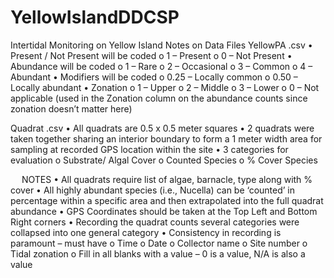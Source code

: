 # YellowIslandDDCSP
Intertidal Monitoring on Yellow Island 
Notes on Data Files
YellowPA .csv
•	Present / Not Present will be coded
o	1 – Present
o	0 – Not Present
•	Abundance will be coded
o	1 – Rare
o	2 – Occasional
o	3 – Common
o	4 – Abundant
•	Modifiers will be coded
o	0.25 – Locally common
o	0.50 – Locally abundant
•	Zonation
o	1 – Upper
o	2 – Middle
o	3 – Lower
o	0 – Not applicable (used in the Zonation column on the abundance counts since zonation doesn’t matter here)

Quadrat .csv
•	All quadrats are 0.5 x 0.5 meter squares
•	2 quadrats were taken together sharing an interior boundary to form a 1 meter width area for sampling at recorded GPS location within the site
•	3 categories for evaluation
o	Substrate/ Algal Cover
o	Counted Species
o	% Cover Species

 
NOTES
•	All quadrats require list of algae, barnacle, type along with % cover
•	All highly abundant species (i.e., Nucella) can be ‘counted’ in percentage within a specific area and then extrapolated into the full quadrat abundance
•	GPS Coordinates should be taken  at the Top Left and Bottom Right corners
•	Recording the quadrat counts several categories were collapsed into one general category
•	Consistency in recording is paramount – must have
o	Time
o	Date
o	Collector name
o	Site number
o	Tidal zonation 
o	Fill in all blanks with a value – 0 is a value, N/A is also a value

